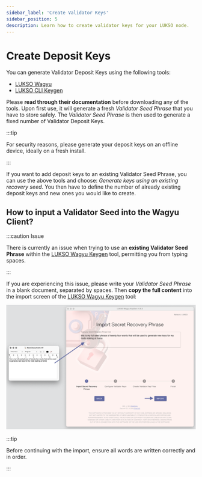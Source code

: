 ```yaml
---
sidebar_label: 'Create Validator Keys'
sidebar_position: 5
description: Learn how to create validator keys for your LUKSO node.
---
```


# Create Deposit Keys

You can generate Validator Deposit Keys using the following tools:

- [LUKSO Wagyu](https://github.com/lukso-network/tools-wagyu-key-gen)
- [LUKSO CLI Keygen](https://github.com/lukso-network/tools-key-gen-cli)

Please **read through their documentation** before downloading any of the tools. Upon first use, it will generate a fresh _Validator Seed Phrase_ that you have to store safely. The _Validator Seed Phrase_ is then used to generate a fixed number of Validator Deposit Keys.

:::tip

For security reasons, please generate your deposit keys on an offline device, ideally on a fresh install.

:::

If you want to add deposit keys to an existing Validator Seed Phrase, you can use the above tools and choose: _Generate keys using an existing recovery seed_. You then have to define the number of already existing deposit keys and new ones you would like to create.

## How to input a Validator Seed into the Wagyu Client?

:::caution Issue

There is currently an issue when trying to use an **existing Validator Seed Phrase** within the [LUKSO Wagyu Keygen](https://github.com/lukso-network/tools-wagyu-key-gen) tool, permitting you from typing spaces.

:::

If you are experiencing this issue, please write your _Validator Seed Phrase_ in a blank document, separated by spaces. Then **copy the full content** into the import screen of the [LUKSO Wagyu Keygen](https://github.com/lukso-network/tools-wagyu-key-gen) tool:

![Wagyu Seed Input](../../../static/img/network/wagyu-seed-input.png)

:::tip

Before continuing with the import, ensure all words are written correctly and in order.

:::

